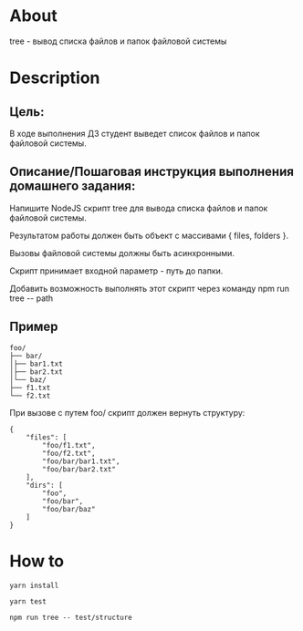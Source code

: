 # About

tree - вывод списка файлов и папок файловой системы

# Description


## Цель:

В ходе выполнения ДЗ студент выведет список файлов и папок файловой системы.

## Описание/Пошаговая инструкция выполнения домашнего задания:


Напишите NodeJS скрипт tree для вывода списка файлов и папок файловой системы.

Результатом работы должен быть объект с массивами { files, folders }.

Вызовы файловой системы должны быть асинхронными.

Скрипт принимает входной параметр - путь до папки.

Добавить возможность выполнять этот скрипт через команду npm run tree -- path

## Пример

```
foo/
├── bar/
│├── bar1.txt
│├── bar2.txt
│└── baz/
├── f1.txt
└── f2.txt
```
При вызове с путем foo/ скрипт должен вернуть структуру:

```
{
    "files": [
        "foo/f1.txt",
        "foo/f2.txt",
        "foo/bar/bar1.txt",
        "foo/bar/bar2.txt"
    ],
    "dirs": [
        "foo",
        "foo/bar",
        "foo/bar/baz"
    ]
}
```


# How to

```
yarn install
```

```
yarn test
```

```
npm run tree -- test/structure
```